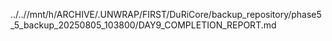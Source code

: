 ../..//mnt/h/ARCHIVE/.UNWRAP/FIRST/DuRiCore/backup_repository/phase5_5_backup_20250805_103800/DAY9_COMPLETION_REPORT.md